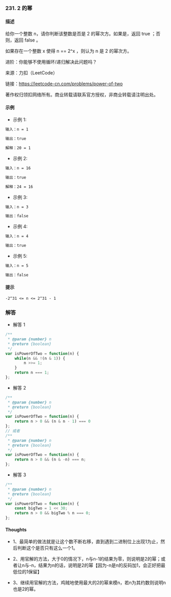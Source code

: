 ### 231. 2 的幂

#### 描述

给你一个整数 n，请你判断该整数是否是 2 的幂次方。如果是，返回 true ；否则，返回 false 。

如果存在一个整数 x 使得 n == 2^x ，则认为 n 是 2 的幂次方。

进阶：你能够不使用循环/递归解决此问题吗？

来源：力扣（LeetCode）

链接：https://leetcode-cn.com/problems/power-of-two

著作权归领扣网络所有。商业转载请联系官方授权，非商业转载请注明出处。

#### 示例

+ 示例 1:
```md
输入：n = 1

输出：true

解释：20 = 1
```
+ 示例 2:
```md
输入：n = 16

输出：true

解释：24 = 16
```
+ 示例 3:
```md
输入：n = 3

输出：false
```
+ 示例 4:
```md
输入：n = 4

输出：true
```
+ 示例 5:
```md
输入：n = 5

输出：false
```


#### 提示
```md
-2^31 <= n <= 2^31 - 1
```

### 解答

+ 解答 1
```js
/**
 * @param {number} n
 * @return {boolean}
 */
var isPowerOfTwo = function(n) {
    while(n && !(n & 1)) {
        n >>= 1;
    }
    return n === 1;
};
```

+ 解答 2
```js
/**
 * @param {number} n
 * @return {boolean}
 */
var isPowerOfTwo = function(n) {
    return n > 0 && (n & n - 1) === 0
};
// 或者
/**
 * @param {number} n
 * @return {boolean}
 */
var isPowerOfTwo = function(n) {
    return n > 0 && (n & -n) === n;
};
```

+ 解答 3
```js
/**
 * @param {number} n
 * @return {boolean}
 */
var isPowerOfTwo = function(n) {
    const bigTwo = 1 << 30;
    return n > 0 && bigTwo % n === 0;
};
```

#### Thoughts

+ 1、最简单的做法就是让这个数不断右移，直到遇到二进制位上出现1为止，然后判断这个是否只有这么一个1。

+ 2、用官解的方法，大于0的情况下，n与n-1的结果为零，则说明是2的幂；或者让n与-n，结果为n的话，说明是2的幂【因为-n是n的反码加1，会正好把最低位的1保留】

+ 3、继续用官解的方法，鸡贼地使用最大的2的幂来模n，若n为其约数则说明n也是2的幂。